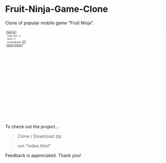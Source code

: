 # Fruit-Ninja-Game-Clone

Clone of popular mobile game "Fruit Ninja".

![](fruit-ninja.gif)

To check out the project...

> Clone / Download zip

> run "index.html"

Feedback is appreciated. Thank you!
